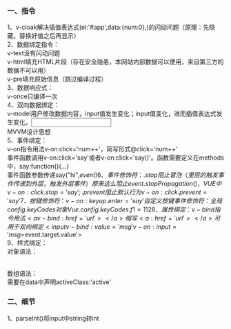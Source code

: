 ### 一、指令
1、v-cloak解决插值表达式(el:'#app',data:{num:0},)的闪动问题（原理：先隐藏，替换好值之后再显示）   
2、数据绑定指令：   
v-text没有闪动问题   
v-html填充HTML片段（存在安全隐患，本网站内部数据可以使用，来自第三方的数据不可以用）   
v-pre填充原始信息（跳过编译过程）   
3、数据响应式：   
v-once只编译一次   
4、双向数据绑定：   
v-model用户修改数据内容，input值发生变化；input值变化，进而插值表达式发生变化。<input type='text' v-model='uname'>   
MVVM设计思想   
5、事件绑定：   
v-on指令用法v-on:click='num++'，简写形式@click='num++'   
事件函数调用v-on:click='say'或者v-on:click='say()'。函数需要定义在methods中，say:function(){...}   
事件函数参数传递say("hi",$event)   
6、事件修饰符：   
.stop阻止冒泡（里层的触发事件传递到外层，触发外层事件）原来这么阻止event.stopPropagation()，VUE中v-on:click.stop='say';   
.prevent阻止默认行为v-on:click.prevent='say'   
7、按键修饰符：   
v-on:keyup.enter='say'    
自定义按键事件修饰符：全局config.keyCodes对象Vue.config.keyCodes.f1 = 112   
8、属性绑定：   
v-bind指令用法<a v-bind:href='url'></a>缩写<a :href='url'></a>   
可用于双向绑定<input v-bind:value='msg' v-on:input='msg=$event.target.value'>   
9、样式绑定：   
对象语法：<div v-bind:class="{active:isActive}"></div>   
数组语法：<div v-bind:class="[activeClass,errorClass]"></div>需要在data中声明activeClass:'active'   



### 二、细节
1、parseInt()将input中string转int   












